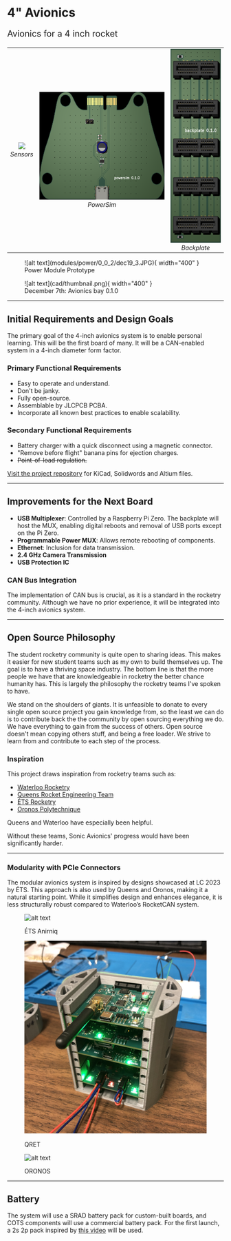 # 4" Avionics

<p style="font-size: 20px;">Avionics for a 4 inch rocket</p>

<style>
/* Disable background highlight on hover */
table tr:hover, table td:hover {
  background-color: transparent !important;
}

/* Prevent text selection when hovering */
table, table * {
  user-select: none;
}
</style>
<div align="center">
  <table>
    <tr>
      <td align="center" style="vertical-align: middle;">
        <img src="https://raw.githubusercontent.com/sonicavionics/4in-sensors/refs/heads/main/images/board.front.png" height="250" />
        <br />
        <i>Sensors</i>
      </td>
      <td align="center" style="vertical-align: middle;">
        <img src="https://raw.githubusercontent.com/sonicavionics/4in-powersim/refs/heads/main/images/board.front.png" height="250" />
        <br />
        <i>PowerSim</i>
      </td>
      <td align="center" style="vertical-align: middle;">
        <img src="https://raw.githubusercontent.com/sonicavionics/4in-backplate/refs/heads/main/images/board.front.png" height="450" />
        <br />
        <i>Backplate</i>
      </td>
    </tr>
  </table>
</div>

<figure markdown="span">
  ![alt text](modules/power/0_0_2/dec19_3.JPG){ width="400" }
  <figcaption>Power Module Prototype</figcaption>
</figure>

<figure markdown="span">
  ![alt text](cad/thumbnail.png){ width="400" }
  <figcaption>December 7th: Avionics bay 0.1.0</figcaption>
</figure>

---

## Initial Requirements and Design Goals

The primary goal of the 4-inch avionics system is to enable personal learning. This will be the first board of many. It will be a CAN-enabled system in a 4-inch diameter form factor.

### Primary Functional Requirements

- Easy to operate and understand.
- Don't be janky.
- Fully open-source.
- Assemblable by JLCPCB PCBA.
- Incorporate all known best practices to enable scalability.

### Secondary Functional Requirements

- Battery charger with a quick disconnect using a magnetic connector.
- "Remove before flight" banana pins for ejection charges.
- ~~Point-of-load regulation.~~

[Visit the project repository](https://github.com/sonicavionics/4in) for KiCad, Solidwords and Altium files.

---

## Improvements for the Next Board

- **USB Multiplexer**: Controlled by a Raspberry Pi Zero. The backplate will host the MUX, enabling digital reboots and removal of USB ports except on the Pi Zero.
- **Programmable Power MUX**: Allows remote rebooting of components.
- **Ethernet**: Inclusion for data transmission.
- **2.4 GHz Camera Transmission**
- **USB Protection IC**

### CAN Bus Integration

The implementation of CAN bus is crucial, as it is a standard in the rocketry community. Although we have no prior experience, it will be integrated into the 4-inch avionics system.

---

## Open Source Philosophy

The student rocketry community is quite open to sharing ideas. This makes it easier for new student teams such as my own to build themselves up. The goal is to have a thriving space industry. The bottom line is that the more people we have that are knowledgeable in rocketry the better chance humanity has. This is largely the philosophy the rocketry teams I've spoken to have. 

We stand on the shoulders of giants. It is unfeasible to donate to every single open source project you gain knowledge from, so the least we can do is to contribute back the the community by open sourcing everything we do. We have everything to gain from the success of others. Open source doesn't mean copying others stuff, and being a free loader. We strive to learn from and contribute to each step of the process.

### Inspiration

This project draws inspiration from rocketry teams such as:

- [Waterloo Rocketry](https://www.waterloorocketry.com/)
- [Queens Rocket Engineering Team](https://qret.ca/)
- [ÉTS Rocketry](https://rockets.etsmtl.ca/)
- [Oronos Polytechnique](https://oronospolytechnique.com/en.html)

Queens and Waterloo have especially been helpful.

Without these teams, Sonic Avionics' progress would have been significantly harder.

---

### Modularity with PCIe Connectors

The modular avionics system is inspired by designs showcased at LC 2023 by ÉTS. This approach is also used by Queens and Oronos, making it a natural starting point. While it simplifies design and enhances elegance, it is less structurally robust compared to Waterloo’s RocketCAN system.

<figure markdown="span">

  ![alt text](img/etes.bmp)
  <figcaption>ÉTS Anirniq</figcaption>

  ![alt text](img/qret.jpg)
  <figcaption>QRET</figcaption>

  ![alt text](img/oronos.bmp)
  <figcaption>ORONOS</figcaption>

</figure>

---

## Battery

The system will use a SRAD battery pack for custom-built boards, and COTS components will use a commercial battery pack. For the first launch, a 2s 2p pack inspired by [this video](https://www.youtube.com/watch?v=3dD5KmM8ciU) will be used.
